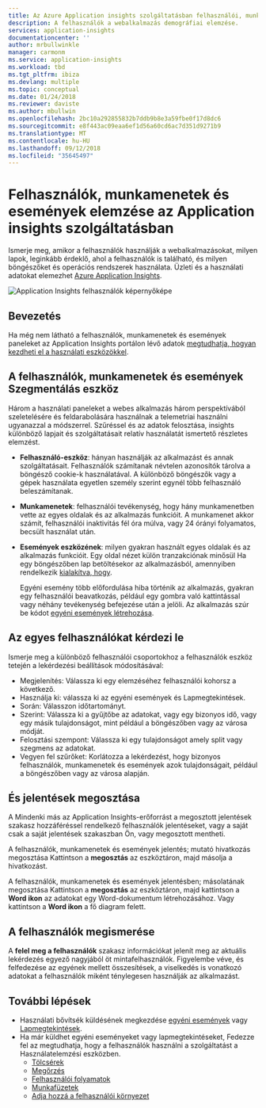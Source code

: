 ```yaml
---
title: Az Azure Application insights szolgáltatásban felhasználói, munkamenet és esemény elemzése |} A Microsoft docs
description: A felhasználók a webalkalmazás demográfiai elemzése.
services: application-insights
documentationcenter: ''
author: mrbullwinkle
manager: carmonm
ms.service: application-insights
ms.workload: tbd
ms.tgt_pltfrm: ibiza
ms.devlang: multiple
ms.topic: conceptual
ms.date: 01/24/2018
ms.reviewer: daviste
ms.author: mbullwin
ms.openlocfilehash: 2bc10a292855832b7ddb9b8e3a59fbe0f17d8dc6
ms.sourcegitcommit: e8f443ac09eaa6ef1d56a60cd6ac7d351d9271b9
ms.translationtype: MT
ms.contentlocale: hu-HU
ms.lasthandoff: 09/12/2018
ms.locfileid: "35645497"
---
```

# <a name="users-sessions-and-events-analysis-in-application-insights"></a>Felhasználók, munkamenetek és események elemzése az Application insights szolgáltatásban

Ismerje meg, amikor a felhasználók használják a webalkalmazásokat, milyen lapok, leginkább érdeklő, ahol a felhasználók is található, és milyen böngészőket és operációs rendszerek használata. Üzleti és a használati adatokat elemezhet [Azure Application Insights](app-insights-overview.md).

![Application Insights felhasználók képernyőképe](./media/app-insights-usage-segmentation/0001-users.png)

## <a name="get-started"></a>Bevezetés

Ha még nem látható a felhasználók, munkamenetek és események paneleket az Application Insights portálon lévő adatok [megtudhatja, hogyan kezdheti el a használati eszközökkel](app-insights-usage-overview.md).

## <a name="the-users-sessions-and-events-segmentation-tool"></a>A felhasználók, munkamenetek és események Szegmentálás eszköz

Három a használati paneleket a webes alkalmazás három perspektívából szeletelésére és feldarabolására használnak a telemetriai használni ugyanazzal a módszerrel. Szűréssel és az adatok felosztása, insights különböző lapjait és szolgáltatásait relatív használatát ismertető részletes elemzést.

* **Felhasználó-eszköz**: hányan használják az alkalmazást és annak szolgáltatásait.  Felhasználók számítanak névtelen azonosítók tárolva a böngésző cookie-k használatával. A különböző böngészők vagy a gépek használata egyetlen személy szerint egynél több felhasználó beleszámítanak.
* **Munkamenetek**: felhasználói tevékenység, hogy hány munkamenetben vette az egyes oldalak és az alkalmazás funkcióit. A munkamenet akkor számít, felhasználói inaktivitás fél óra múlva, vagy 24 órányi folyamatos, becsült használat után.
* **Események eszközének**: milyen gyakran használt egyes oldalak és az alkalmazás funkcióit. Egy oldal nézet külön tranzakciónak minősül Ha egy böngészőben lap betöltésekor az alkalmazásból, amennyiben rendelkezik [kialakítva, hogy](app-insights-javascript.md). 

    Egyéni esemény több előfordulása hiba történik az alkalmazás, gyakran egy felhasználói beavatkozás, például egy gombra való kattintással vagy néhány tevékenység befejezése után a jelöli. Az alkalmazás szúr be kódot [egyéni események létrehozása](app-insights-api-custom-events-metrics.md#trackevent).

## <a name="querying-for-certain-users"></a>Az egyes felhasználókat kérdezi le

Ismerje meg a különböző felhasználói csoportokhoz a felhasználók eszköz tetején a lekérdezési beállítások módosításával:

* Megjelenítés: Válassza ki egy elemzéséhez felhasználói kohorsz a következő.
* Használja ki: válassza ki az egyéni események és Lapmegtekintések.
* Során: Válasszon időtartományt.
* Szerint: Válassza ki a gyűjtőbe az adatokat, vagy egy bizonyos idő, vagy egy másik tulajdonságot, mint például a böngészőben vagy az városa módját.
* Felosztási szempont: Válassza ki egy tulajdonságot amely split vagy szegmens az adatokat. 
* Vegyen fel szűrőket: Korlátozza a lekérdezést, hogy bizonyos felhasználók, munkamenetek és események azok tulajdonságait, például a böngészőben vagy az városa alapján. 
 
## <a name="saving-and-sharing-reports"></a>És jelentések megosztása 
A Mindenki más az Application Insights-erőforrást a megosztott jelentések szakasz hozzáféréssel rendelkező felhasználók jelentéseket, vagy a saját csak a saját jelentések szakaszban Ön, vagy megosztott mentheti.

A felhasználók, munkamenetek és események jelentés; mutató hivatkozás megosztása Kattintson a **megosztás** az eszköztáron, majd másolja a hivatkozást.

A felhasználók, munkamenetek és események jelentésben; másolatának megosztása Kattintson a **megosztás** az eszköztáron, majd kattintson a **Word ikon** az adatokat egy Word-dokumentum létrehozásához. Vagy kattintson a **Word ikon** a fő diagram felett.

## <a name="meet-your-users"></a>A felhasználók megismerése

A **felel meg a felhasználók** szakasz információkat jelenít meg az aktuális lekérdezés egyező nagyjából öt mintafelhasználók. Figyelembe véve, és felfedezése az egyének mellett összesítések, a viselkedés is vonatkozó adatokat a felhasználók miként ténylegesen használják az alkalmazást.

## <a name="next-steps"></a>További lépések

- Használati bővítsék küldésének megkezdése [egyéni események](https://docs.microsoft.com/azure/application-insights/app-insights-api-custom-events-metrics#trackevent) vagy [Lapmegtekintések](https://docs.microsoft.com/azure/application-insights/app-insights-api-custom-events-metrics#page-views).
- Ha már küldhet egyéni eseményeket vagy lapmegtekintéseket, Fedezze fel az megtudhatja, hogy a felhasználók használni a szolgáltatást a Használatelemzési eszközben.
    - [Tölcsérek](usage-funnels.md)
    - [Megőrzés](app-insights-usage-retention.md)
    - [Felhasználói folyamatok](app-insights-usage-flows.md)
    - [Munkafüzetek](app-insights-usage-workbooks.md)
    - [Adja hozzá a felhasználói környezet](app-insights-usage-send-user-context.md)